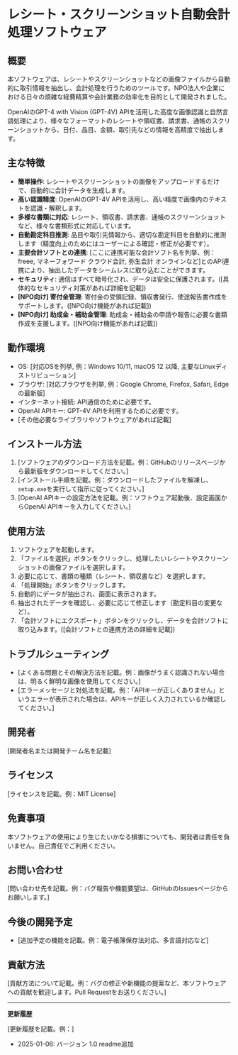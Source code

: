 # レシート・スクリーンショット自動会計処理ソフトウェア

## 概要

本ソフトウェアは、レシートやスクリーンショットなどの画像ファイルから自動的に取引情報を抽出し、会計処理を行うためのツールです。NPO法人や企業における日々の煩雑な経費精算や会計業務の効率化を目的として開発されました。

OpenAIのGPT-4 with Vision (GPT-4V) APIを活用した高度な画像認識と自然言語処理により、様々なフォーマットのレシートや領収書、請求書、通帳のスクリーンショットから、日付、品目、金額、取引先などの情報を高精度で抽出します。

## 主な特徴

*   **簡単操作**: レシートやスクリーンショットの画像をアップロードするだけで、自動的に会計データを生成します。
*   **高い認識精度**: OpenAIのGPT-4V APIを活用し、高い精度で画像内のテキストを認識・解釈します。
*   **多様な書類に対応**: レシート、領収書、請求書、通帳のスクリーンショットなど、様々な書類形式に対応しています。
*   **自動勘定科目推測**: 品目や取引先情報から、適切な勘定科目を自動的に推測します（精度向上のためにはユーザーによる確認・修正が必要です）。
*   **主要会計ソフトとの連携**:  [ここに連携可能な会計ソフト名を列挙、例：freee, マネーフォワード クラウド会計, 弥生会計 オンラインなど]とのAPI連携により、抽出したデータをシームレスに取り込むことができます。
*   **セキュリティ**: 通信はすべて暗号化され、データは安全に保護されます。([具体的なセキュリティ対策があれば詳細を記載])
*   **[NPO向け] 寄付金管理**: 寄付金の受領記録、領収書発行、使途報告書作成をサポートします。([NPO向け機能があれば記載])
*   **[NPO向け] 助成金・補助金管理**: 助成金・補助金の申請や報告に必要な書類作成を支援します。([NPO向け機能があれば記載])

## 動作環境

*   OS: [対応OSを列挙, 例：Windows 10/11, macOS 12 以降, 主要なLinuxディストリビューション]
*   ブラウザ: [対応ブラウザを列挙, 例：Google Chrome, Firefox, Safari, Edgeの最新版]
*   インターネット接続: API通信のために必要です。
*   OpenAI APIキー: GPT-4V APIを利用するために必要です。
*   [その他必要なライブラリやソフトウェアがあれば記載]

## インストール方法

1.  [ソフトウェアのダウンロード方法を記載。例：GitHubのリリースページから最新版をダウンロードしてください。]
2.  [インストール手順を記載。例：ダウンロードしたファイルを解凍し、`setup.exe`を実行して指示に従ってください。]
3.  [OpenAI APIキーの設定方法を記載。例：ソフトウェア起動後、設定画面からOpenAI APIキーを入力してください。]

## 使用方法

1.  ソフトウェアを起動します。
2.  「ファイルを選択」ボタンをクリックし、処理したいレシートやスクリーンショットの画像ファイルを選択します。
3.  必要に応じて、書類の種類（レシート、領収書など）を選択します。
4.  「処理開始」ボタンをクリックします。
5.  自動的にデータが抽出され、画面に表示されます。
6.  抽出されたデータを確認し、必要に応じて修正します（勘定科目の変更など）。
7.  「会計ソフトにエクスポート」ボタンをクリックし、データを会計ソフトに取り込みます。([会計ソフトとの連携方法の詳細を記載])

## トラブルシューティング

*   [よくある問題とその解決方法を記載。例：画像がうまく認識されない場合は、明るく鮮明な画像を使用してください。]
*   [エラーメッセージと対処法を記載。例：「APIキーが正しくありません」というエラーが表示された場合は、APIキーが正しく入力されているか確認してください。]

## 開発者

[開発者名または開発チーム名を記載]

## ライセンス

[ライセンスを記載。例：MIT License]

## 免責事項

本ソフトウェアの使用により生じたいかなる損害についても、開発者は責任を負いません。自己責任でご利用ください。

## お問い合わせ

[問い合わせ先を記載。例：バグ報告や機能要望は、GitHubのIssuesページからお願いします。]

## 今後の開発予定

*   [追加予定の機能を記載。例：電子帳簿保存法対応、多言語対応など]

## 貢献方法

[貢献方法について記載。例：バグの修正や新機能の提案など、本ソフトウェアへの貢献を歓迎します。Pull Requestをお送りください。]

---

**更新履歴**

[更新履歴を記載。例：]


*   2025-01-06: バージョン 1.0 readme追加

